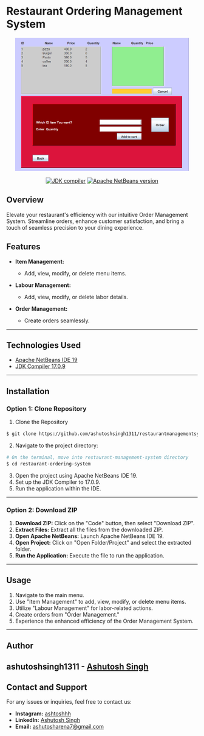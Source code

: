 # Restaurant Ordering Management System
<p align="center">
 <img height=350px src="./order.png.png" alt="Order Creation">
</p>
<div align="center">
 
[![JDK compiler](https://img.shields.io/badge/jdk-17.0.9+-blue.svg)](https://www.oracle.com/java/technologies/javase-downloads.html)
[![Apache NetBeans version](https://img.shields.io/badge/Apache%20NetBeans-12.5+-blue.svg)](https://netbeans.apache.org/download/index.html)

</div>

## Overview

Elevate your restaurant's efficiency with our intuitive Order Management System. Streamline orders, enhance customer satisfaction, and bring a touch of seamless precision to your dining experience.

## Features

- **Item Management:**
  - Add, view, modify, or delete menu items.

- **Labour Management:**
  - Add, view, modify, or delete labor details.

- **Order Management:**
  - Create orders seamlessly.
------------------------------------------
## Technologies Used

- [Apache NetBeans IDE 19](https://netbeans.apache.org/front/main/download/nb19/)
- [JDK Compiler 17.0.9](https://www.oracle.com/java/technologies/downloads/)
------------------------------------------
## Installation

### Option 1: Clone Repository

1. Clone the Repository
```sh
$ git clone https://github.com/ashutoshsingh1311/restaurantmanagementsystem
```
2. Navigate to the project directory:
```sh
# On the terminal, move into restaurant-management-system directory
$ cd restaurant-ordering-system
```
3. Open the project using Apache NetBeans IDE 19.
4. Set up the JDK Compiler to 17.0.9.
5. Run the application within the IDE.
------------------------------------------
### Option 2: Download ZIP

1. **Download ZIP:** Click on the "Code" button, then select "Download ZIP".
2. **Extract Files:** Extract all the files from the downloaded ZIP.
3. **Open Apache NetBeans:** Launch Apache NetBeans IDE 19.
4. **Open Project:** Click on "Open Folder/Project" and select the extracted folder.
5. **Run the Application:** Execute the file to run the application.
------------------------------------------
## Usage

1. Navigate to the main menu.
2. Use "Item Management" to add, view, modify, or delete menu items.
3. Utilize "Labour Management" for labor-related actions.
4. Create orders from "Order Management."
5. Experience the enhanced efficiency of the Order Management System.
------------------------------------------
## Author

ashutoshsingh1311 - [Ashutosh Singh](https://github.com/ashutoshsingh1311)
------------------------------------------
## Contact and Support

For any issues or inquiries, feel free to contact us:

- **Instagram:** [ashtoshhh](https://www.instagram.com/ashtoshhh/)
- **LinkedIn:** [Ashutosh Singh](https://www.linkedin.com/in/ashutosh-singh-16a5b4251/)
- **Email:** ashutosharena7@gmail.com
